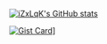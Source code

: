 [![iZxLqK's GitHub stats](https://github-readme-stats.vercel.app/api?username=iZxLqK&show_icons=true&theme=onedark)](https://github.com/anuraghazra/github-readme-stats)


[![Gist Card](https://github-readme-stats.vercel.app/api/gist?id=bbfce31e0217a3689c8d961a356cb10d)]([(https://github.com/iZxLqK/pathfindersorg)https://github.com/iZxLqK/pathfindersorg])]
